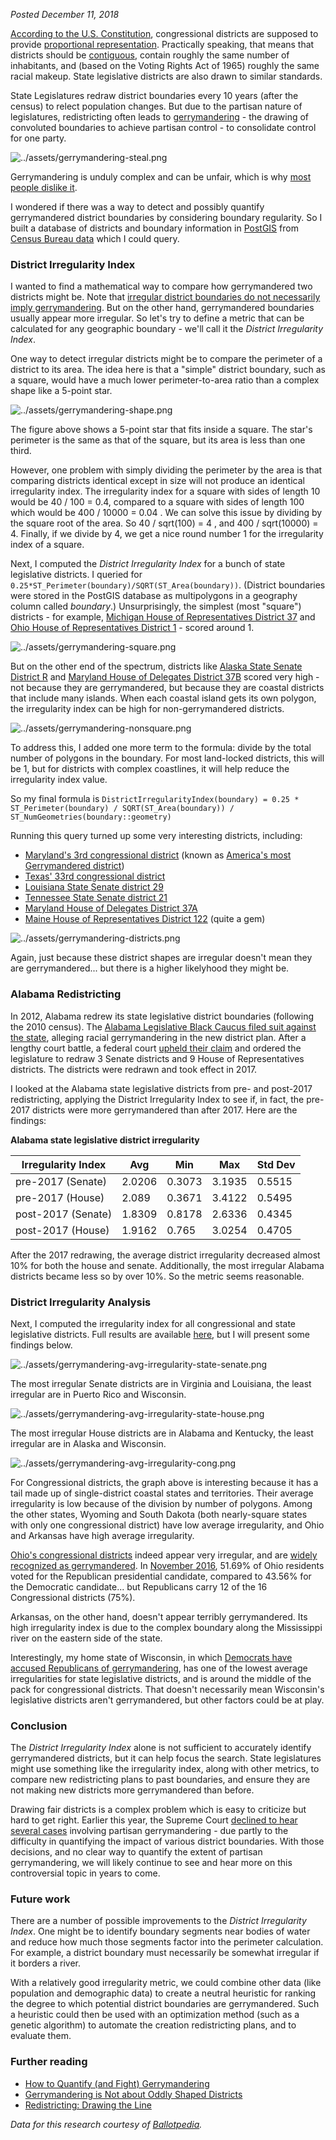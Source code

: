 *Posted December 11, 2018*

[According to the U.S. Constitution](https://history.house.gov/Institution/Origins-Development/Proportional-Representation/), congressional districts are supposed to provide [proportional representation](https://en.wikipedia.org/wiki/Proportional_representation). Practically speaking, that means that districts should be [contiguous](https://en.wikipedia.org/wiki/Geographic_contiguity), contain roughly the same number of inhabitants, and (based on the Voting Rights Act of 1965) roughly the same racial makeup. State legislative districts are also drawn to similar standards.

State Legislatures redraw district boundaries every 10 years (after the census) to relect population changes. But due to the partisan nature of legislatures, redistricting often leads to [gerrymandering](https://ballotpedia.org/Gerrymandering) - the drawing of convoluted boundaries to achieve partisan control - to consolidate control for one party.

![../assets/gerrymandering-steal.png](../assets/gerrymandering-steal.png)

Gerrymandering is unduly complex and can be unfair, which is why [most people dislike it](https://www.fairvote.org/new_poll_everybody_hates_gerrymandering).

I wondered if there was a way to detect and possibly quantify gerrymandered district boundaries by considering boundary regularity. So I built a database of districts and boundary information in [PostGIS](https://postgis.net/) from [Census Bureau data](https://www.census.gov/geo/maps-data/data/cbf/cbf_sld.html) which I could query.

### District Irregularity Index
I wanted to find a mathematical way to compare how gerrymandered two districts might be. Note that [irregular district boundaries do not necessarily imply gerrymandering](https://sites.duke.edu/quantifyinggerrymandering/2018/01/30/gerrymandering-is-not-about-oddly-shaped-districts/). But on the other hand, gerrymandered boundaries usually appear more irregular. So let's try to define a metric that can be calculated for any geographic boundary - we'll call it the *District Irregularity Index*.

One way to detect irregular districts might be to compare the perimeter of a district to its area. The idea here is that a "simple" district boundary, such as a square, would have a much lower perimeter-to-area ratio than a complex shape like a 5-point star.

![../assets/gerrymandering-shape.png](../assets/gerrymandering-shape.png)

The figure above shows a 5-point star that fits inside a square. The star's perimeter is the same as that of the square, but its area is less than one third.

However, one problem with simply dividing the perimeter by the area is that comparing districts identical except in size will not produce an identical irregularity index. The irregularity index for a square with sides of length 10 would be 40 / 100 = 0.4, compared to a square with sides of length 100 which would be 400 / 10000 = 0.04 ﻿. We can solve this issue by dividing by the square root of the area. So 40 / sqrt(100) = 4 ﻿, and 400 / sqrt(10000) = 4﻿. Finally, if we divide by 4, we get a nice round number 1 for the irregularity index of a square.

Next, I computed the *District Irregularity Index* for a bunch of state legislative districts. I queried for `0.25*ST_Perimeter(boundary)/SQRT(ST_Area(boundary))`. (District boundaries were stored in the PostGIS database as multipolygons in a geography column called *boundary*.) Unsurprisingly, the simplest (most "square") districts - for example, [Michigan House of Representatives District 37](https://housedems.com/greig/district) and [Ohio House of Representatives District 1](http://www.ohiohouse.gov/members/district-map) - scored around 1.

![../assets/gerrymandering-square.png](../assets/gerrymandering-square.png)

But on the other end of the spectrum, districts like [Alaska State Senate District R](https://www2.census.gov/geo/maps/dc10map/SLD_RefMap/upper/st02_ak/sldu0200r/DC10SLDU0200R_000.pdf) and [Maryland House of Delegates District 37B](https://ballotpedia.org/Maryland_House_of_Delegates_District_37B) scored very high - not because they are gerrymandered, but because they are coastal districts that include many islands. When each coastal island gets its own polygon, the irregularity index can be high for non-gerrymandered districts.

![../assets/gerrymandering-nonsquare.png](../assets/gerrymandering-nonsquare.png)

To address this, I added one more term to the formula: divide by the total number of polygons in the boundary. For most land-locked districts, this will be 1, but for districts with complex coastlines, it will help reduce the irregularity index value.

So my final formula is
`DistrictIrregularityIndex(boundary) = 0.25 * ST_Perimeter(boundary) / SQRT(ST_Area(boundary)) / ST_NumGeometries(boundary::geometry)`

Running this query turned up some very interesting districts, including:
* [Maryland's 3rd congressional district](https://en.wikipedia.org/wiki/Maryland%27s_3rd_congressional_district) (known as [America's most Gerrymandered district](https://newrepublic.com/article/109938/marylands-3rd-district-americas-most-gerrymandered-congressional-district))
* [Texas' 33rd congressional district](https://en.wikipedia.org/wiki/Texas%27s_33rd_congressional_district)
* [Louisiana State Senate district 29](http://senate.la.gov/senators/CurrentMaps/29.pdf)
* [Tennessee State Senate district 21](https://ballotpedia.org/Tennessee_State_Senate_District_21)
* [Maryland House of Delegates District 37A](https://ballotpedia.org/Maryland_House_of_Delegates_District_37A)
* [Maine House of Representatives District 122](https://www.maine.gov/sos/cec/elec/apport/statewidehouse.pdf) (quite a gem)

![../assets/gerrymandering-districts.png](../assets/gerrymandering-districts.png)

Again, just because these district shapes are irregular doesn't mean they are gerrymandered... but there is a higher likelyhood they might be.

### Alabama Redistricting
In 2012, Alabama redrew its state legislative district boundaries (following the 2010 census). The [Alabama Legislative Black Caucus filed suit against the state](https://ballotpedia.org/Redistricting_in_Alabama#Alabama_Legislative_Black_Caucus_v._Alabama), alleging racial gerrymandering in the new district plan. After a lengthy court battle, a federal court [upheld their claim](https://www.al.com/news/birmingham/index.ssf/2017/01/federal_judges_rule_alabama_mu.html) and ordered the legislature to redraw 3 Senate districts and 9 House of Representatives districts. The districts were redrawn and took effect in 2017.

I looked at the Alabama state legislative districts from pre- and post-2017 redistricting, applying the District Irregularity Index to see if, in fact, the pre-2017 districts were more gerrymandered than after 2017. Here are the findings:

**Alabama state legislative district irregularity**

| Irregularity Index | Avg    | Min    | Max    | Std Dev |
| -----------------  | ------ | ------ | ------ | ------- |
| pre-2017 (Senate)  | 2.0206 | 0.3073 | 3.1935 | 0.5515  |
| pre-2017 (House)   | 2.089  | 0.3671 | 3.4122 | 0.5495  |
| post-2017 (Senate) | 1.8309 | 0.8178 | 2.6336 | 0.4345  |
| post-2017 (House)  | 1.9162 | 0.765  | 3.0254 | 0.4705  |

After the 2017 redrawing, the average district irregularity decreased almost 10% for both the house and senate. Additionally, the most irregular Alabama districts became less so by over 10%. So the metric seems reasonable.

### District Irregularity Analysis
Next, I computed the irregularity index for all congressional and state legislative districts. Full results are available [here](https://docs.google.com/spreadsheets/d/14tIcQGdyLsr6fcOQWpCrNBz7hSF3ZRtTtiUwEnb-_jg/edit?usp=sharing), but I will present some findings below.

![../assets/gerrymandering-avg-irregularity-state-senate.png](../assets/gerrymandering-avg-irregularity-state-senate.png)

The most irregular Senate districts are in Virginia and Louisiana, the least irregular are in Puerto Rico and Wisconsin.

![../assets/gerrymandering-avg-irregularity-state-house.png](../assets/gerrymandering-avg-irregularity-state-house.png)

The most irregular House districts are in Alabama and Kentucky, the least irregular are in Alaska and Wisconsin.

![../assets/gerrymandering-avg-irregularity-cong.png](../assets/gerrymandering-avg-irregularity-cong.png)

For Congressional districts, the graph above is interesting because it has a tail made up of single-district coastal states and territories. Their average irregularity is low because of the division by number of polygons. Among the other states, Wyoming and South Dakota (both nearly-square states with only one congressional district) have low average irregularity, and Ohio and Arkansas have high average irregularity.

[Ohio's congressional districts](https://en.wikipedia.org/wiki/Ohio%27s_congressional_districts) indeed appear very irregular, and are [widely recognized as gerrymandered](https://www.aclu.org/blog/voting-rights/gerrymandering/why-ohios-congressional-map-unconstitutional). In [November 2016](https://en.wikipedia.org/wiki/2016_United_States_presidential_election_in_Ohio#Results_3), 51.69% of Ohio residents voted for the Republican presidential candidate, compared to 43.56% for the Democratic candidate... but Republicans carry 12 of the 16 Congressional districts (75%).

Arkansas, on the other hand, doesn't appear terribly gerrymandered. Its high irregularity index is due to the complex boundary along the Mississippi river on the eastern side of the state.

Interestingly, my home state of Wisconsin, in which [Democrats have accused Republicans of gerrymandering](https://www.jsonline.com/story/news/politics/elections/2018/09/14/democrats-revive-redistricting-lawsuit-block-election-maps-2020/1301898002/), has one of the lowest average irregularities for state legislative districts, and is around the middle of the pack for congressional districts. That doesn't necessarily mean Wisconsin's legislative districts aren't gerrymandered, but other factors could be at play.

### Conclusion
The *District Irregularity Index* alone is not sufficient to accurately identify gerrymandered districts, but it can help focus the search. State legislatures might use something like the irregularity index, along with other metrics, to compare new redistricting plans to past boundaries, and ensure they are not making new districts more gerrymandered than before.

Drawing fair districts is a complex problem which is easy to criticize but hard to get right. Earlier this year, the Supreme Court [declined to hear several cases](https://www.cnn.com/2018/06/18/politics/supreme-court-gerrymandering-decision/index.html) involving partisan gerrymandering - due partly to the difficulty in quantifying the impact of various district boundaries. With those decisions, and no clear way to quantify the extent of partisan gerrymandering, we will likely continue to see and hear more on this controversial topic in years to come.

### Future work
There are a number of possible improvements to the *District Irregularity Index*. One might be to identify boundary segments near bodies of water and reduce how much those segments factor into the perimeter calculation. For example, a district boundary must necessarily be somewhat irregular if it borders a river.

With a relatively good irregularity metric, we could combine other data (like population and demographic data) to create a neutral heuristic for ranking the degree to which potential district boundaries are gerrymandered. Such a heuristic could then be used with an optimization method (such as a genetic algorithm) to automate the creation redistricting plans, and to evaluate them.

### Further reading
* [How to Quantify (and Fight) Gerrymandering](https://www.quantamagazine.org/the-mathematics-behind-gerrymandering-20170404/)
* [Gerrymandering is Not about Oddly Shaped Districts](https://sites.duke.edu/quantifyinggerrymandering/2018/01/30/gerrymandering-is-not-about-oddly-shaped-districts/)
* [Redistricting: Drawing the Line](https://arxiv.org/pdf/1704.03360.pdf)

*Data for this research courtesy of [Ballotpedia](https://ballotpedia.org/).*
